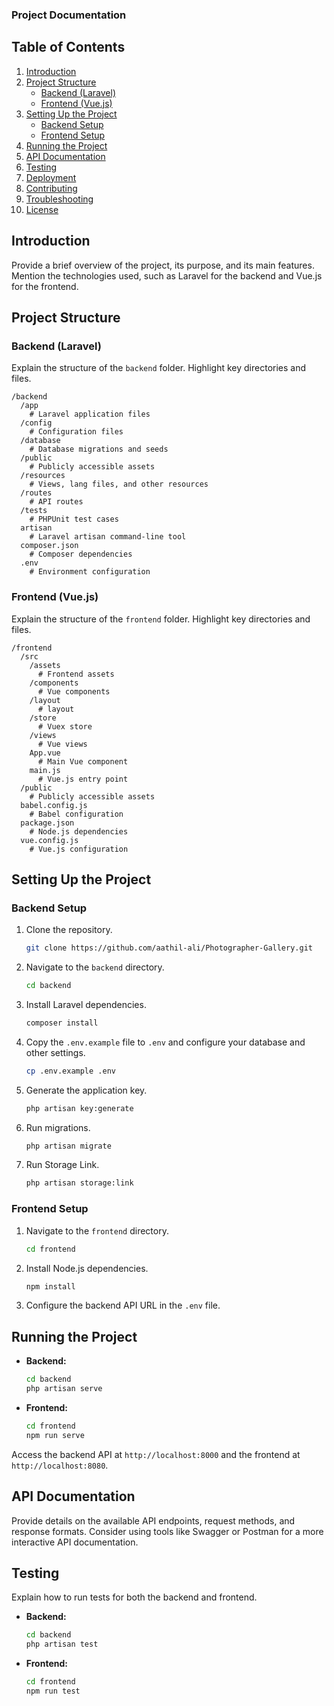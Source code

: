 ### Project Documentation

## Table of Contents

1. [Introduction](#introduction)
2. [Project Structure](#project-structure)
   - [Backend (Laravel)](#backend-laravel)
   - [Frontend (Vue.js)](#frontend-vuejs)
3. [Setting Up the Project](#setting-up-the-project)
   - [Backend Setup](#backend-setup)
   - [Frontend Setup](#frontend-setup)
4. [Running the Project](#running-the-project)
5. [API Documentation](#api-documentation)
6. [Testing](#testing)
7. [Deployment](#deployment)
8. [Contributing](#contributing)
9. [Troubleshooting](#troubleshooting)
10. [License](#license)

## Introduction

Provide a brief overview of the project, its purpose, and its main features. Mention the technologies used, such as Laravel for the backend and Vue.js for the frontend.

## Project Structure

### Backend (Laravel)

Explain the structure of the `backend` folder. Highlight key directories and files.

```
/backend
  /app
    # Laravel application files
  /config
    # Configuration files
  /database
    # Database migrations and seeds
  /public
    # Publicly accessible assets
  /resources
    # Views, lang files, and other resources
  /routes
    # API routes
  /tests
    # PHPUnit test cases
  artisan
    # Laravel artisan command-line tool
  composer.json
    # Composer dependencies
  .env
    # Environment configuration
```

### Frontend (Vue.js)

Explain the structure of the `frontend` folder. Highlight key directories and files.

```
/frontend
  /src
    /assets
      # Frontend assets
    /components
      # Vue components
    /layout
      # layout
    /store
      # Vuex store
    /views
      # Vue views
    App.vue
      # Main Vue component
    main.js
      # Vue.js entry point
  /public
    # Publicly accessible assets
  babel.config.js
    # Babel configuration
  package.json
    # Node.js dependencies
  vue.config.js
    # Vue.js configuration
```

## Setting Up the Project

### Backend Setup

1. Clone the repository.
   ```bash
   git clone https://github.com/aathil-ali/Photographer-Gallery.git
   ```

2. Navigate to the `backend` directory.
   ```bash
   cd backend
   ```

3. Install Laravel dependencies.
   ```bash
   composer install
   ```

4. Copy the `.env.example` file to `.env` and configure your database and other settings.
   ```bash
   cp .env.example .env
   ```

5. Generate the application key.
   ```bash
   php artisan key:generate
   ```

6. Run migrations.
   ```bash
   php artisan migrate 
   ```
7. Run Storage Link.
   ```bash
   php artisan storage:link
   ```

### Frontend Setup

1. Navigate to the `frontend` directory.
   ```bash
   cd frontend
   ```

2. Install Node.js dependencies.
   ```bash
   npm install
   ```

3. Configure the backend API URL in the `.env` file.

## Running the Project

- **Backend:**
  ```bash
  cd backend  
  php artisan serve
  ```

- **Frontend:**
  ```bash
  cd frontend
  npm run serve
  ```

Access the backend API at `http://localhost:8000` and the frontend at `http://localhost:8080`.

## API Documentation

Provide details on the available API endpoints, request methods, and response formats. Consider using tools like Swagger or Postman for a more interactive API documentation.

## Testing

Explain how to run tests for both the backend and frontend.

- **Backend:**
  ```bash
  cd backend
  php artisan test
  ```

- **Frontend:**
  ```bash
  cd frontend
  npm run test
  ```

